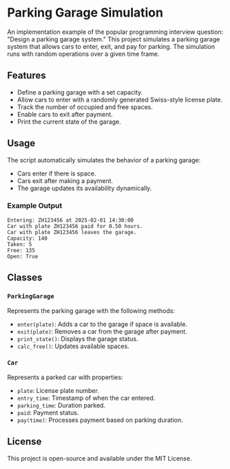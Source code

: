 # Parking Garage Simulation

An implementation example of the popular programming interview question: "Design a parking garage system."
This project simulates a parking garage system that allows cars to enter, exit, and pay for parking. The simulation runs with random operations over a given time frame.

## Features

- Define a parking garage with a set capacity.
- Allow cars to enter with a randomly generated Swiss-style license plate.
- Track the number of occupied and free spaces.
- Enable cars to exit after payment.
- Print the current state of the garage.

## Usage

The script automatically simulates the behavior of a parking garage:

- Cars enter if there is space.
- Cars exit after making a payment.
- The garage updates its availability dynamically.

### Example Output

```
Entering: ZH123456 at 2025-02-01 14:30:00
Car with plate ZH123456 paid for 0.50 hours.
Car with plate ZH123456 leaves the garage.
Capacity: 140
Taken: 5
Free: 135
Open: True
```

## Classes

### `ParkingGarage`
Represents the parking garage with the following methods:
- `enter(plate)`: Adds a car to the garage if space is available.
- `exit(plate)`: Removes a car from the garage after payment.
- `print_state()`: Displays the garage status.
- `calc_free()`: Updates available spaces.

### `Car`
Represents a parked car with properties:
- `plate`: License plate number.
- `entry_time`: Timestamp of when the car entered.
- `parking_time`: Duration parked.
- `paid`: Payment status.
- `pay(time)`: Processes payment based on parking duration.

## License

This project is open-source and available under the MIT License.

